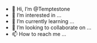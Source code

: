 - 👋 Hi, I’m @Temptestone
- 👀 I’m interested in ...
- 🌱 I’m currently learning ...
- 💞️ I’m looking to collaborate on ...
- 📫 How to reach me ...

<!---
Temptestone/Temptestone is a ✨ special ✨ repository because its `README.md` (this file) appears on your GitHub profile.
You can click the Preview link to take a look at your changes.
--->
